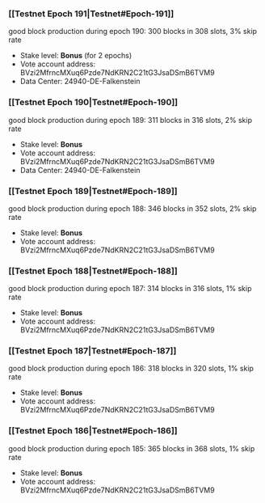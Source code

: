 ### [[Testnet Epoch 191|Testnet#Epoch-191]]
good block production during epoch 190: 300 blocks in 308 slots, 3% skip rate
* Stake level: **Bonus** (for 2 epochs)
* Vote account address: BVzi2MfrncMXuq6Pzde7NdKRN2C21tG3JsaDSmB6TVM9
* Data Center: 24940-DE-Falkenstein
### [[Testnet Epoch 190|Testnet#Epoch-190]]
good block production during epoch 189: 311 blocks in 316 slots, 2% skip rate
* Stake level: **Bonus**
* Vote account address: BVzi2MfrncMXuq6Pzde7NdKRN2C21tG3JsaDSmB6TVM9
* Data Center: 24940-DE-Falkenstein
### [[Testnet Epoch 189|Testnet#Epoch-189]]
good block production during epoch 188: 346 blocks in 352 slots, 2% skip rate
* Stake level: **Bonus**
* Vote account address: BVzi2MfrncMXuq6Pzde7NdKRN2C21tG3JsaDSmB6TVM9
### [[Testnet Epoch 188|Testnet#Epoch-188]]
good block production during epoch 187: 314 blocks in 316 slots, 1% skip rate
* Stake level: **Bonus**
* Vote account address: BVzi2MfrncMXuq6Pzde7NdKRN2C21tG3JsaDSmB6TVM9
### [[Testnet Epoch 187|Testnet#Epoch-187]]
good block production during epoch 186: 318 blocks in 320 slots, 1% skip rate
* Stake level: **Bonus**
* Vote account address: BVzi2MfrncMXuq6Pzde7NdKRN2C21tG3JsaDSmB6TVM9
### [[Testnet Epoch 186|Testnet#Epoch-186]]
good block production during epoch 185: 365 blocks in 368 slots, 1% skip rate
* Stake level: **Bonus**
* Vote account address: BVzi2MfrncMXuq6Pzde7NdKRN2C21tG3JsaDSmB6TVM9